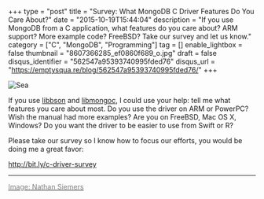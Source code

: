 +++
type = "post"
title = "Survey: What MongoDB C Driver Features Do You Care About?"
date = "2015-10-19T15:44:04"
description = "If you use MongoDB from a C application, what features do you care about? ARM support? More example code? FreeBSD? Take our survey and let us know."
category = ["C", "MongoDB", "Programming"]
tag = []
enable_lightbox = false
thumbnail = "8607366285_ef0860f689_o.jpg"
draft = false
disqus_identifier = "562547a95393740995fded76"
disqus_url = "https://emptysqua.re/blog/562547a95393740995fded76/"
+++

<p><img style="display:block; margin-left:auto; margin-right:auto;" src="8607366285_ef0860f689_o.jpg" alt="Sea" title="Sea" /></p>
<p>If you use <a href="http://mongoc.org/libbson/current/">libbson</a> and <a href="http://mongoc.org/libmongoc/current/">libmongoc</a>, I could use your help: tell me what features you care about most. Do you use the driver on ARM or PowerPC? Wish the manual had more examples? Are you on FreeBSD, Mac OS X, Windows? Do you want the driver to be easier to use from Swift or R?</p>
<p>Please take our survey so I know how to focus our efforts, you would be doing me a great favor:</p>
<p><a href="http://bit.ly/c-driver-survey">http://bit.ly/c-driver-survey</a></p>
<hr />
<p><a href="https://www.flickr.com/photos/nosha/8607366285"><span style="color:gray">Image: Nathan Siemers</span></a></p>
